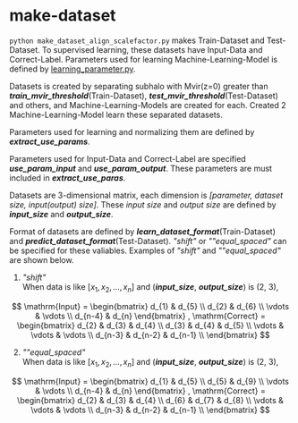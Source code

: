# make-dataset

`python make_dataset_align_scalefactor.py` makes Train-Dataset and Test-Dataset. To supervised learning, these datasets have Input-Data and Correct-Label. Parameters used for learning Machine-Learning-Model is defined by [learning_parameter.py](/make-dataset/learning_parameter.py).
<br>

Datasets is created by separating subhalo with Mvir(z=0) greater than ***train_mvir_threshold***(Train-Dataset), ***test_mvir_threshold***(Test-Dataset) and others, and Machine-Learning-Models are created for each. Created 2 Machine-Learning-Model learn these separated datasets.

Parameters used for learning and normalizing them are defined by ***extract_use_params***.

Parameters used for Input-Data and Correct-Label are specified ***use_param_input*** and ***use_param_output***.
These parameters are must included in ***extract_use_paras***.

Datasets are 3-dimensional matrix, each dimension is *[parameter, dataset size, input(output) size]*.
These *input size* and *output size* are defined by ***input_size*** and ***output_size***.

Format of datasets are defined by ***learn_dataset_format***(Train-Dataset) and ***predict_dataset_format***(Test-Dataset).
*"shift"* or *""equal_spaced"* can be specified for these valiables. Examples of *"shift"* and *""equal_spaced"* are shown below.

1. *"shift"*  
When data is like $[x_1, x_2, \dots, x_n]$ and (***input_size***, ***output_size***) is (2, 3),

$$
  \mathrm{Input} =
  \begin{bmatrix}
    d_{1} & d_{5} \\
    d_{2} & d_{6} \\
    \vdots & \vdots \\
    d_{n-4} & d_{n}
  \end{bmatrix}
  ,
  \mathrm{Correct} =
  \begin{bmatrix}
    d_{2} & d_{3} & d_{4} \\
    d_{3} & d_{4} & d_{5} \\
    \vdots & \vdots & \vdots \\
    d_{n-3} & d_{n-2} & d_{n-1} \\
  \end{bmatrix}
$$


2. *""equal_spaced"*  
When data is like $[x_1, x_2, \dots, x_n]$ and (***input_size***, ***output_size***) is (2, 3),

$$
  \mathrm{Input} =
  \begin{bmatrix}
    d_{1} & d_{5} \\
    d_{5} & d_{9} \\
    \vdots & \vdots \\
    d_{n-4} & d_{n}
  \end{bmatrix}
  ,
  \mathrm{Correct} =
  \begin{bmatrix}
    d_{2} & d_{3} & d_{4} \\
    d_{6} & d_{7} & d_{8} \\
    \vdots & \vdots & \vdots \\
    d_{n-3} & d_{n-2} & d_{n-1} \\
  \end{bmatrix}
$$